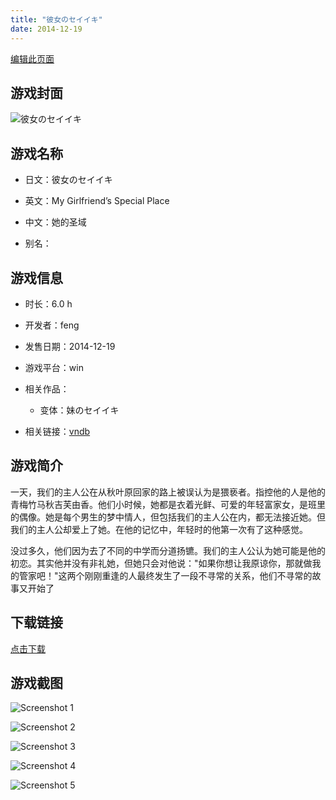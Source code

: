 ```yaml
---
title: "彼女のセイイキ"
date: 2014-12-19
---
```

[编辑此页面](https://github.com/ACG-3/ADV3-source/blob/main/source/_posts/%E5%BD%BC%E5%A5%B3%E3%81%AE%E3%82%BB%E3%82%A4%E3%82%A4%E3%82%AD.md)

## 游戏封面

![彼女のセイイキ](https%3A//pan.timero.xyz/onedrive/img_lib_001/%E5%BD%BC%E5%A5%B3%E3%81%AE%E3%82%BB%E3%82%A4%E3%82%A4%E3%82%AD_cover.avif)


## 游戏名称

- 日文：彼女のセイイキ
- 英文：My Girlfriend’s Special Place
- 中文：她的圣域

- 别名：


## 游戏信息

- 时长：6.0 h
- 开发者：feng
- 发售日期：2014-12-19
- 游戏平台：win
- 相关作品：
   - 变体：妹のセイイキ

- 相关链接：[vndb](https://vndb.org/v16150)


## 游戏简介

一天，我们的主人公在从秋叶原回家的路上被误认为是猥亵者。指控他的人是他的青梅竹马秋吉芙由香。他们小时候，她都是衣着光鲜、可爱的年轻富家女，是班里的偶像。她是每个男生的梦中情人，但包括我们的主人公在内，都无法接近她。但我们的主人公却爱上了她。在他的记忆中，年轻时的他第一次有了这种感觉。

没过多久，他们因为去了不同的中学而分道扬镳。我们的主人公认为她可能是他的初恋。其实他并没有非礼她，但她只会对他说："如果你想让我原谅你，那就做我的管家吧！"这两个刚刚重逢的人最终发生了一段不寻常的关系，他们不寻常的故事又开始了




## 下载链接

[点击下载](https://pan.timero.xyz/onedrive/adv_lib_001/%E5%BD%BC%E5%A5%B3%E3%81%AE%E3%82%BB%E3%82%A4%E3%82%A4%E3%82%AD)


## 游戏截图


![Screenshot 1](https%3A//pan.timero.xyz/onedrive/img_lib_001/%E5%BD%BC%E5%A5%B3%E3%81%AE%E3%82%BB%E3%82%A4%E3%82%A4%E3%82%AD_Screenshot_1.avif)

![Screenshot 2](https%3A//pan.timero.xyz/onedrive/img_lib_001/%E5%BD%BC%E5%A5%B3%E3%81%AE%E3%82%BB%E3%82%A4%E3%82%A4%E3%82%AD_Screenshot_2.avif)

![Screenshot 3](https%3A//pan.timero.xyz/onedrive/img_lib_001/%E5%BD%BC%E5%A5%B3%E3%81%AE%E3%82%BB%E3%82%A4%E3%82%A4%E3%82%AD_Screenshot_3.avif)

![Screenshot 4](https%3A//pan.timero.xyz/onedrive/img_lib_001/%E5%BD%BC%E5%A5%B3%E3%81%AE%E3%82%BB%E3%82%A4%E3%82%A4%E3%82%AD_Screenshot_4.avif)

![Screenshot 5](https%3A//pan.timero.xyz/onedrive/img_lib_001/%E5%BD%BC%E5%A5%B3%E3%81%AE%E3%82%BB%E3%82%A4%E3%82%A4%E3%82%AD_Screenshot_5.avif)

